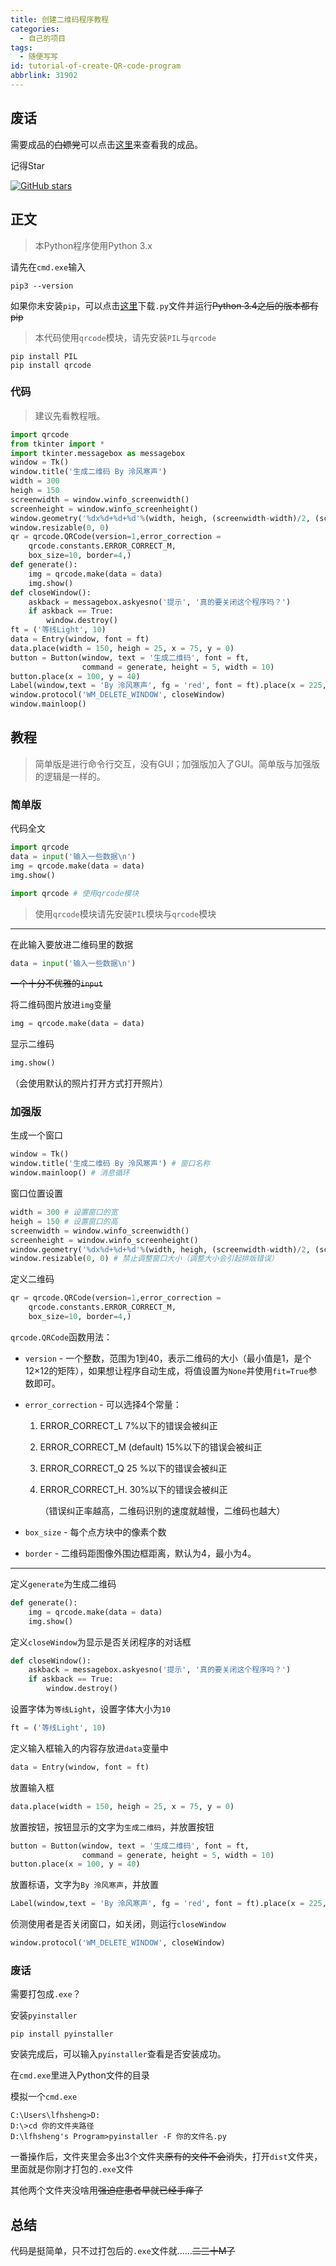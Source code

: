 ```yaml
---
title: 创建二维码程序教程
categories:
  - 自己的项目
tags:
  - 随便写写
id: tutorial-of-create-QR-code-program
abbrlink: 31902
---
```


## 废话

需要成品的~~白嫖党~~可以点击[这里](https://lfhsheng.top/posts/my-create-QR-code-program/)来查看我的成品。

记得Star

<a href='https://github.com/lfhsheng/CreateQRCode'><img alt="GitHub stars" src="https://img.shields.io/github/stars/lfhsheng/CreateQRcode?logo=github"></a>

<!-- more -->

## 正文

<div class="warning">

> 本Python程序使用Python 3.x

</div>

请先在`cmd.exe`输入

```
pip3 --version
```

如果你未安装`pip`，可以点击[这里](https://bootstrap.pypa.io/get-pip.py)下载`.py`文件并运行~~Python 3.4之后的版本都有pip~~

<div class="success">

> 本代码使用<code>qrcode</code>模块，请先安装<code>PIL</code>与<code>qrcode</code>

</div>

```basic
pip install PIL
pip install qrcode
```

### 代码

<div class="success">

> 建议先看教程哦。

</div>

```python
import qrcode
from tkinter import *
import tkinter.messagebox as messagebox
window = Tk()
window.title('生成二维码 By 泠风寒声')
width = 300
heigh = 150
screenwidth = window.winfo_screenwidth()
screenheight = window.winfo_screenheight()
window.geometry('%dx%d+%d+%d'%(width, heigh, (screenwidth-width)/2, (screenheight-heigh)/2))
window.resizable(0, 0)
qr = qrcode.QRCode(version=1,error_correction =
    qrcode.constants.ERROR_CORRECT_M,
    box_size=10, border=4,)
def generate():
    img = qrcode.make(data = data)
    img.show()
def closeWindow():
    askback = messagebox.askyesno('提示', '真的要关闭这个程序吗？')
    if askback == True:
        window.destroy()
ft = ('等线Light', 10)
data = Entry(window, font = ft)
data.place(width = 150, heigh = 25, x = 75, y = 0)
button = Button(window, text = '生成二维码', font = ft,
                command = generate, height = 5, width = 10)
button.place(x = 100, y = 40)
Label(window,text = 'By 泠风寒声', fg = 'red', font = ft).place(x = 225, y = 120)
window.protocol('WM_DELETE_WINDOW', closeWindow)
window.mainloop()
```

##  教程

<div class="success">

> 简单版是进行命令行交互，没有GUI；加强版加入了GUI。简单版与加强版的逻辑是一样的。

</div>

### 简单版

代码全文

```python
import qrcode
data = input('输入一些数据\n')
img = qrcode.make(data = data)
img.show()
```



```python
import qrcode # 使用qrcode模块
```


<div class="warning">

> 使用<code>qrcode</code>模块请先安装<code>PIL</code>模块与<code>qrcode</code>模块

</div>

---

在此输入要放进二维码里的数据

```python
data = input('输入一些数据\n')
```

~~一个十分不优雅的`input`~~

将二维码图片放进`img`变量

```python
img = qrcode.make(data = data)
```

显示二维码

```python
img.show()
```

（会使用默认的照片打开方式打开照片）

### 加强版

生成一个窗口

```python
window = Tk()
window.title('生成二维码 By 泠风寒声') # 窗口名称
window.mainloop() # 消息循环
```

窗口位置设置

```python
width = 300 # 设置窗口的宽
heigh = 150 # 设置窗口的高
screenwidth = window.winfo_screenwidth()
screenheight = window.winfo_screenheight()
window.geometry('%dx%d+%d+%d'%(width, heigh, (screenwidth-width)/2, (screenheight-heigh)/2)) # 居中窗口
window.resizable(0, 0) # 禁止调整窗口大小（调整大小会引起排版错误）
```

定义二维码

```python
qr = qrcode.QRCode(version=1,error_correction =
    qrcode.constants.ERROR_CORRECT_M,
    box_size=10, border=4,)
```

`qrcode.QRCode`函数用法：

- `version` - 一个整数，范围为1到40，表示二维码的大小（最小值是1，是个12×12的矩阵），如果想让程序自动生成，将值设置为`None`并使用`fit=True`参数即可。

- `error_correction` - 可以选择4个常量：

  1. ERROR_CORRECT_L 7%以下的错误会被纠正

  2. ERROR_CORRECT_M (default) 15%以下的错误会被纠正

  3. ERROR_CORRECT_Q 25 %以下的错误会被纠正

  4. ERROR_CORRECT_H. 30%以下的错误会被纠正

     （错误纠正率越高，二维码识别的速度就越慢，二维码也越大）
  
- `box_size` - 每个点方块中的像素个数

- `border`  - 二维码距图像外围边框距离，默认为4，最小为4。

---

定义`generate`为生成二维码

```python
def generate():
    img = qrcode.make(data = data)
    img.show()
```

定义`closeWindow`为显示是否关闭程序的对话框

```python
def closeWindow():
    askback = messagebox.askyesno('提示', '真的要关闭这个程序吗？')
    if askback == True:
        window.destroy()
```

设置字体为`等线Light`，设置字体大小为`10`

```python
ft = ('等线Light', 10)
```

定义输入框输入的内容存放进`data`变量中

```python
data = Entry(window, font = ft)
```

放置输入框

```python
data.place(width = 150, heigh = 25, x = 75, y = 0)
```

放置按钮，按钮显示的文字为`生成二维码`，并放置按钮

```python
button = Button(window, text = '生成二维码', font = ft,
                command = generate, height = 5, width = 10)
button.place(x = 100, y = 40)
```

放置标语，文字为`By 泠风寒声`，并放置

```python
Label(window,text = 'By 泠风寒声', fg = 'red', font = ft).place(x = 225, y = 120)
```

侦测使用者是否关闭窗口，如关闭，则运行`closeWindow`

```python
window.protocol('WM_DELETE_WINDOW', closeWindow)
```

### 废话

需要打包成`.exe`？

安装`pyinstaller`

```basic
pip install pyinstaller
```

安装完成后，可以输入`pyinstaller`查看是否安装成功。

在`cmd.exe`里进入Python文件的目录

模拟一个`cmd.exe`

```
C:\Users\lfhsheng>D:
D:\>cd 你的文件夹路径
D:\lfhsheng's Program>pyinstaller -F 你的文件名.py
```

一番操作后，文件夹里会多出3个文件夹~~原有的文件不会消失~~，打开`dist`文件夹，里面就是你刚才打包的`.exe`文件

其他两个文件夹没啥用~~强迫症患者早就已经手痒了~~

## 总结

代码是挺简单，只不过打包后的`.exe`文件就……~~二三十M了~~

